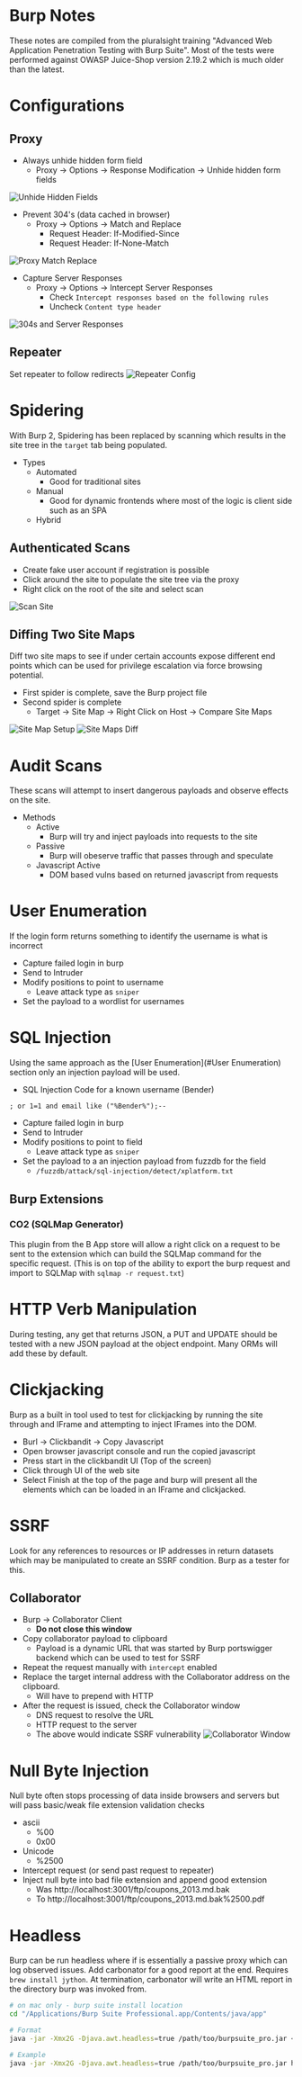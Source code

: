 # Burp Notes
These notes are compiled from the pluralsight training "Advanced Web Application Penetration Testing with Burp Suite". Most of the tests were performed against OWASP Juice-Shop version 2.19.2 which is much older than the latest.
# Configurations
## Proxy
* Always unhide hidden form field
    * Proxy -> Options -> Response Modification -> Unhide hidden form fields

![Unhide Hidden Fields](./img/proxy_unhide_fields.png)

* Prevent 304's (data cached in browser)
    * Proxy -> Options -> Match and Replace
        * Request Header: If-Modified-Since
        * Request Header: If-None-Match

![Proxy Match Replace](./img/proxy_match_replace.png)
* Capture Server Responses
    * Proxy -> Options -> Intercept Server Responses
        * Check `Intercept responses based on the following rules`
        * Uncheck `Content type header`

![304s and Server Responses](./img/intercept_svr_resp.png)

## Repeater
Set repeater to follow redirects
![Repeater Config](./img/repeater_redirections.png)

# Spidering
With Burp 2, Spidering has been replaced by scanning which results in the site tree in the `target` tab being populated.
* Types
    * Automated
        * Good for traditional sites
    * Manual
        * Good for dynamic frontends where most of the logic is client side such as an SPA
    * Hybrid
## Authenticated Scans
* Create fake user account if registration is possible
* Click around the site to populate the site tree via the proxy
* Right click on the root of the site and select scan

![Scan Site](./img/scan_site.png)

## Diffing Two Site Maps
Diff two site maps to see if under certain accounts expose different end points which can be used for privilege escalation via force browsing potential.
* First spider is complete, save the Burp project file
* Second spider is complete
    * Target -> Site Map -> Right Click on Host -> Compare Site Maps

![Site Map Setup](./img/compare_site_maps.png)
![Site Maps Diff](./img/site_map_diff.png)
# Audit Scans
These scans will attempt to insert dangerous payloads and observe effects on the site.
* Methods
    * Active
        * Burp will try and inject payloads into requests to the site
    * Passive
        * Burp will obeserve traffic that passes through and speculate
    * Javascript Active
        * DOM based vulns based on returned javascript from requests
# User Enumeration
If the login form returns something to identify the username is what is incorrect
* Capture failed login in burp
* Send to Intruder
* Modify positions to point to username
    * Leave attack type as `sniper`
* Set the payload to a wordlist for usernames

# SQL Injection
Using the same approach as the [User Enumeration](#User Enumeration) section only an injection payload will be used.
* SQL Injection Code for a known username (Bender)
```
; or 1=1 and email like ("%Bender%");--
```
* Capture failed login in burp
* Send to Intruder
* Modify positions to point to field
    * Leave attack type as `sniper`
* Set the payload to a an injection payload from fuzzdb for the field
    * `/fuzzdb/attack/sql-injection/detect/xplatform.txt`
## Burp Extensions
### CO2 (SQLMap Generator)
This plugin from the B App store will allow a right click on a request to be sent to the extension which can build the SQLMap command for the specific request. (This is on top of the ability to export the burp request and import to SQLMap with `sqlmap -r request.txt`)
# HTTP Verb Manipulation
During testing, any get that returns JSON, a PUT and UPDATE should be tested with a new JSON payload at the object endpoint. Many ORMs will add these by default.
# Clickjacking
Burp as a built in tool used to test for clickjacking by running the site through and IFrame and attempting to inject IFrames into the DOM.
* Burl -> Clickbandit -> Copy Javascript
* Open browser javascript console and run the copied javascript
* Press start in the clickbandit UI (Top of the screen)
* Click through UI of the web site
* Select Finish at the top of the page and burp will present all the elements which can be loaded in an IFrame and clickjacked.
# SSRF
Look for any references to resources or IP addresses in return datasets which may be manipulated to create an SSRF condition. Burp as a tester for this.
## Collaborator
* Burp -> Collaborator Client
    * **Do not close this window**
* Copy collaborator payload to clipboard
    * Payload is a dynamic URL that was started by Burp portswigger backend which can be used to test for SSRF
* Repeat the request manually with `intercept` enabled
* Replace the target internal address with the Collaborator address on the clipboard.
    * Will have to prepend with HTTP
* After the request is issued, check the Collaborator window
    * DNS request to resolve the URL
    * HTTP request to the server
    * The above would indicate SSRF vulnerability
    ![Collaborator Window](./img/collaborator_ssrf_detection.png)
# Null Byte Injection
Null byte often stops processing of data inside browsers and servers but will pass basic/weak file extension validation checks
* ascii
    * %00
    * 0x00
* Unicode
    * %2500
* Intercept request (or send past request to repeater)
* Inject null byte into bad file extension and append good extension
    * Was http://localhost:3001/ftp/coupons_2013.md.bak
    * To http://localhost:3001/ftp/coupons_2013.md.bak%2500.pdf

# Headless
Burp can be run headless where if is essentially a passive proxy which can log observed issues. Add carbonator for a good report at the end. Requires `brew install jython`. At termination, carbonator will write an HTML report in the directory burp was invoked from.

```bash
# on mac only - burp suite install location
cd "/Applications/Burp Suite Professional.app/Contents/java/app"

# Format
java -jar -Xmx2G -Djava.awt.headless=true /path/too/burpsuite_pro.jar <protocol> <host> <port> <folder>

# Example
java -jar -Xmx2G -Djava.awt.headless=true /path/too/burpsuite_pro.jar http localhost 3000 /
```